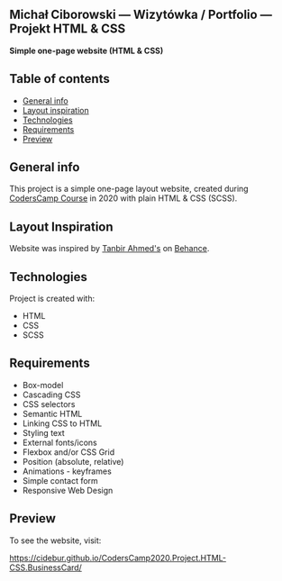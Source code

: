 ## Michał Ciborowski — Wizytówka / Portfolio — Projekt HTML & CSS

**Simple one-page website (HTML & CSS)** 

## Table of contents
* [General info](#general-info)
* [Layout inspiration](#layout-inspiration)
* [Technologies](#technologies)
* [Requirements](#requirements)
* [Preview](#preview)

## General info
This project is a simple one-page layout website, created during [CodersCamp Course](https://coderscamp.edu.pl) in 2020 with plain HTML & CSS (SCSS).


## Layout Inspiration
Website was inspired by [Tanbir Ahmed's](https://www.behance.net/gallery/90079519/Resume-Landing-page?tracking_source=search_projects_recommended%7Clanding%20page%20web%20design) on [Behance](https://www.behance.net).
	
## Technologies
Project is created with:
* HTML
* CSS
* SCSS

## Requirements
- Box-model
- Cascading CSS
- CSS selectors
- Semantic HTML
- Linking CSS to HTML
- Styling text
- External fonts/icons
- Flexbox and/or CSS Grid
- Position (absolute, relative)
- Animations - keyframes
- Simple contact form
- Responsive Web Design

## Preview
To see the website, visit:

https://cidebur.github.io/CodersCamp2020.Project.HTML-CSS.BusinessCard/